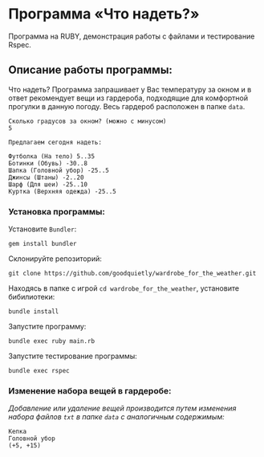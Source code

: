 # Программа «Что надеть?»

Программа на RUBY, демонстрация работы с файлами и тестирование Rspec.

## Описание работы программы:

Что надеть? Программа запрашивает у Вас температуру за окном и в ответ рекомендует вещи из гардероба, подходящие для комфортной прогулки в данную погоду. Весь гардероб расположен в папке `data`.

```
Сколько градусов за окном? (можно с минусом)
5

Предлагаем сегодня надеть:

Футболка (На тело) 5..35
Ботинки (Обувь) -30..8
Шапка (Головной убор) -25..5
Джинсы (Штаны) -2..20
Шарф (Для шеи) -25..10
Куртка (Верхняя одежда) -25..5
```


### Установка программы:

Установите `Bundler`:

```
gem install bundler
```

Склонируйте репозиторий:

```
git clone https://github.com/goodquietly/wardrobe_for_the_weather.git
````

Находясь в папке с игрой `cd wardrobe_for_the_weather`, установите бибилиотеки:

```
bundle install
```

Запустите программу:

```
bundle exec ruby main.rb
```

Запустите тестирование программы:

```
bundle exec rspec
```

### Изменение набора вещей в гардеробе:

*Добавление или удаление вещей производится путем изменения набора файлов `txt` в папке `data` с аналогичным содержимым:*

```
Кепка
Головной убор
(+5, +15)
```
